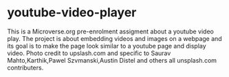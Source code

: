 # youtube-video-player

This is a Microverse.org pre-enrolment assigment about a youtube video play.
The project is about embedding videos and images on a webpage and its goal is to make the page look similar to a youtube page and display video.
Photo credit to upslash.com and specific to Saurav Mahto,Karthik,Pawel Szvmanski,Austin Distel and others all unsplash.com contributers.
